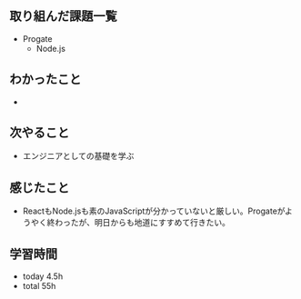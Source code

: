 ## 取り組んだ課題一覧
- Progate
  - Node.js
## わかったこと
-
## 次やること
- エンジニアとしての基礎を学ぶ
## 感じたこと
- ReactもNode.jsも素のJavaScriptが分かっていないと厳しい。Progateがようやく終わったが、明日からも地道にすすめて行きたい。
## 学習時間
- today 4.5h
- total 55h
